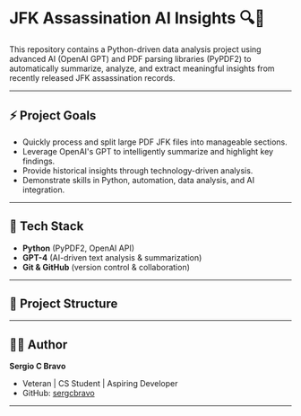 # JFK Assassination AI Insights 🔍🤖

This repository contains a Python-driven data analysis project using advanced AI (OpenAI GPT) and PDF parsing libraries (PyPDF2) to automatically summarize, analyze, and extract meaningful insights from recently released JFK assassination records.

---

## ⚡️ Project Goals

- Quickly process and split large PDF JFK files into manageable sections.
- Leverage OpenAI's GPT to intelligently summarize and highlight key findings.
- Provide historical insights through technology-driven analysis.
- Demonstrate skills in Python, automation, data analysis, and AI integration.

---

## 🚀 Tech Stack

- **Python** (PyPDF2, OpenAI API)
- **GPT-4** (AI-driven text analysis & summarization)
- **Git & GitHub** (version control & collaboration)

---

## 📁 Project Structure

---

## 🧑‍💻 Author

**Sergio C Bravo**  
- Veteran | CS Student | Aspiring Developer  
- GitHub: [sergcbravo](https://github.com/sergcbravo)

---
